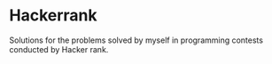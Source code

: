 # Hackerrank
Solutions for the problems solved by myself in programming contests conducted by Hacker rank.
